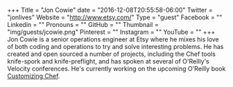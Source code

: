 +++
Title = "Jon Cowie"
date = "2016-12-08T20:55:58-06:00"
Twitter = "jonlives"
Website = "http://www.etsy.com/"
Type = "guest"
Facebook = ""
Linkedin = ""
Pronouns = ""
GitHub = ""
Thumbnail = "img/guests/jcowie.png"
Pinterest = ""
Instagram = ""
YouTube = ""
+++
Jon Cowie is a senior operations engineer at Etsy where he mixes his love of both coding and operations to try and solve interesting problems. He has created and open sourced a number of projects, including the Chef tools knife-spork and knife-preflight, and has spoken at several of O&#39;Reilly&#39;s Velocity conferences. He&#39;s currently working on the upcoming O&#39;Reilly book [Customizing Chef](http://shop.oreilly.com/product/0636920032984.do).
